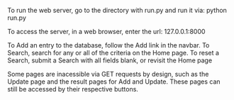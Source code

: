 To run the web server, go to the directory with run.py and run it via:
python run.py

To access the server, in a web browser, enter the url:
127.0.0.1:8000

To Add an entry to the database, follow the Add link in the navbar.
To Search, search for any or all of the criteria on the Home page.
To reset a Search, submit a Search with all fields blank, or revisit the Home page

Some pages are inacessible via GET requests by design, such as the Update page and the result pages for Add and Update. These pages can still be accessed by their respective buttons.
